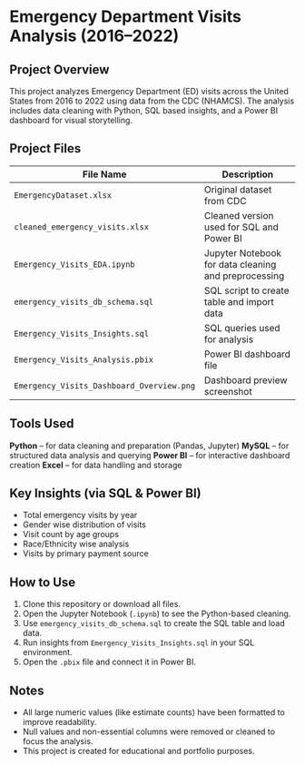 # Emergency Department Visits Analysis (2016–2022)

## Project Overview
This project analyzes Emergency Department (ED) visits across the United States from 2016 to 2022 using data from the CDC (NHAMCS). The analysis includes data cleaning with Python, SQL based insights, and a Power BI dashboard for visual storytelling.


## Project Files

| File Name                         | Description |
|----------------------------------|-------------|
| `EmergencyDataset.xlsx`          | Original dataset from CDC |
| `cleaned_emergency_visits.xlsx`  | Cleaned version used for SQL and Power BI |
| `Emergency_Visits_EDA.ipynb`     | Jupyter Notebook for data cleaning and preprocessing |
| `emergency_visits_db_schema.sql` | SQL script to create table and import data |
| `Emergency_Visits_Insights.sql`  | SQL queries used for analysis |
| `Emergency_Visits_Analysis.pbix` | Power BI dashboard file |
| `Emergency_Visits_Dashboard_Overview.png` | Dashboard preview screenshot |


## Tools Used
 **Python** – for data cleaning and preparation (Pandas, Jupyter)
 **MySQL** – for structured data analysis and querying
 **Power BI** – for interactive dashboard creation
 **Excel** – for data handling and storage


## Key Insights (via SQL & Power BI)
- Total emergency visits by year
- Gender wise distribution of visits
- Visit count by age groups
- Race/Ethnicity wise analysis
- Visits by primary payment source


## How to Use
1. Clone this repository or download all files.
2. Open the Jupyter Notebook (`.ipynb`) to see the Python-based cleaning.
3. Use `emergency_visits_db_schema.sql` to create the SQL table and load data.
4. Run insights from `Emergency_Visits_Insights.sql` in your SQL environment.
5. Open the `.pbix` file and connect it in Power BI.



## Notes
- All large numeric values (like estimate counts) have been formatted to improve readability.
- Null values and non-essential columns were removed or cleaned to focus the analysis.
- This project is created for educational and portfolio purposes.

